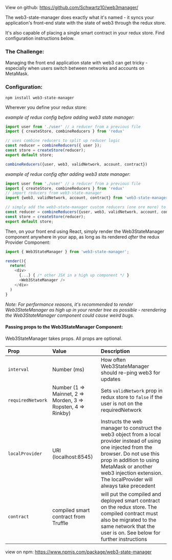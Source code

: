 View on github: https://github.com/Schwartz10/web3manager/

The web3-state-manager does exactly what it's named - it syncs your application's front-end state with the state of web3 through the redux store.

It's also capable of placing a single smart contract in your redux store. Find configuration instructions below.

### The Challenge:
Managing the front end application state with web3 can get tricky - especially when users switch between networks and accounts on MetaMask.

### Configuration:
`npm install web3-state-manager`

Wherever you define your redux store:

_example of redux config *before* adding web3 state manager:_
```js
import user from './user' // a reducer from a previous file
import { createStore, combineReducers } from 'redux'

// uses combine reducers to split up reducer logic
const reducer = combineReducers({ user });
const store = createStore(reducer);
export default store;

combineReducers({user, web3, validNetwork, account, contract})
```
_example of redux config *after* adding web3 state manager:_
```js
import user from './user' // a reducer from a previous file
import { createStore, combineReducers } from 'redux'
// import reducers from web3-state-manager
import {web3, validNetwork, account, contract} from 'web3-state-manager'

// simply add the web3-state-manager custom reducers (one ore more) to combine reducers
const reducer = combineReducers({user, web3, validNetwork, account, contract})
const store = createStore(reducer);
export default store;
```

Then, on your front end using React, simply render the Web3StateManager component anywhere in your app, as long as its rendered _after_ the redux Provider Component:

```js
import { Web3StateManager } from 'web3-state-manager';

render(){
  return(
    <div>
      {...} { /* other JSX in a high up component */ }
      <Web3StateManager />
    </div>
  )
}
```

_Note: For performance reasons, it's recommended to render Web3StateManager as high up in your render tree as possible - rerendering the Web3StateManager component could cause weird bugs._


#### Passing props to the Web3StateManager Component:

Web3StateManager takes props. All props are optional.

| Prop      | Value     | Description           |
|:----------|:----------|:----------------------|
| `interval` | Number (ms)  | How often Web3StateManager should re-ping web3 for updates |
| `requiredNetwork` | Number (1 => Mainnet, 2 => Morden, 3 => Ropsten, 4 => Rinkby) | Sets `validNetwork` prop in redux store to `false` if the user is not on the requiredNetwork |
| `localProvider` | URI (localhost:8545) | Instructs the web manager to construct the web3 object from a local provider instead of using one injected from the browser. Do not use this prop in addition to using MetaMask or another web3 injection extension. The localProvider will always take precedent |
| `contract` | compiled smart contract from Truffle | will put the compiled and deployed smart contract on the redux store. The compiled contract must also be migrated to the same network that the user is on. See below for further instructions |





view on npm: https://www.npmjs.com/package/web3-state-manager
